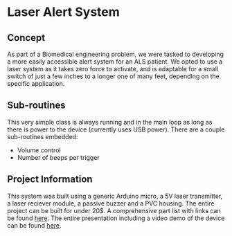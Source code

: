 # Laser Alert System
## Concept
As part of a Biomedical engineering problem, we were tasked to developing a more easily accessible alert system for an ALS patient. We opted to use a laser system as it takes zero force to activate, and is adaptable for a small switch of just a few inches to a longer one of many feet, depending on the specific application. 

## Sub-routines
This very simple class is always running and in the main loop as long as there is power to the device (currently uses USB power). There
are a couple sub-routines embedded:
- Volume control
- Number of beeps per trigger

## Project Information 
This system was built using a generic Arduino micro, a 5V laser transmitter, a laser reciever module, a passive buzzer and a PVC housing. The entire project can be built for under 20$. A comprehensive part list with links can be found [here](https://docs.google.com/spreadsheets/d/10scSuSi4n-XUz6lNDRUFkDeFIPTyEZnb3TWMJEdOPvg/edit?usp=sharing). The entire presentation including a video demo of the device can be found [here](https://docs.google.com/presentation/d/1z0-QZ223FRB-_vcNbkCx4aQcj1akAWmLBqllifCzrkk/edit?usp=sharing).

